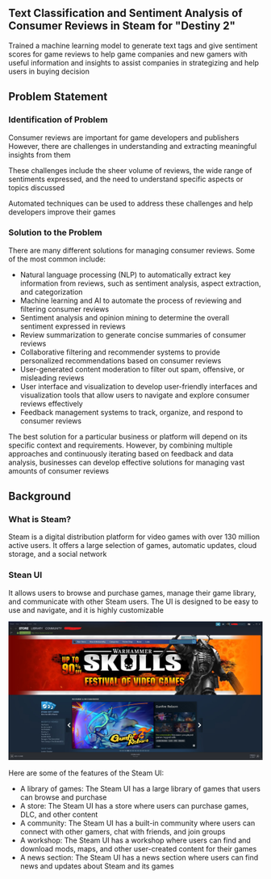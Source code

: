## Text Classification and Sentiment Analysis of Consumer Reviews in Steam for "Destiny 2"
Trained a machine learning model to generate text tags and give sentiment scores for game reviews to help game companies and new gamers with useful information and insights to assist companies in strategizing and help users in buying decision

## Problem Statement
### Identification of Problem
Consumer reviews are important for game developers and publishers However, there are challenges in understanding and extracting meaningful insights from them

These challenges include the sheer volume of reviews, the wide range of sentiments expressed, and the need to understand specific aspects or topics discussed

Automated techniques can be used to address these challenges and help developers improve their games

### Solution to the Problem
There are many different solutions for managing consumer reviews. Some of the most common include:

* Natural language processing (NLP) to automatically extract key information from reviews, such as sentiment analysis, aspect extraction, and categorization
* Machine learning and AI to automate the process of reviewing and filtering consumer reviews
* Sentiment analysis and opinion mining to determine the overall sentiment expressed in reviews
* Review summarization to generate concise summaries of consumer reviews
* Collaborative filtering and recommender systems to provide personalized recommendations based on consumer reviews
* User-generated content moderation to filter out spam, offensive, or misleading reviews
* User interface and visualization to develop user-friendly interfaces and visualization tools that allow users to navigate and explore consumer reviews effectively
* Feedback management systems to track, organize, and respond to consumer reviews

The best solution for a particular business or platform will depend on its specific context and requirements. However, by combining multiple approaches and continuously iterating based on feedback and data analysis, businesses can develop effective solutions for managing vast amounts of consumer reviews

## Background
### What is Steam?
Steam is a digital distribution platform for video games with over 130 million active users. It offers a large selection of games, automatic updates, cloud storage, and a social network

### Stean UI
It allows users to browse and purchase games, manage their game library, and communicate with other Steam users. The UI is designed to be easy to use and navigate, and it is highly customizable

![steam_ui](https://github.com/subhashishansda4/Game-Reviews/blob/main/misc/steam%20ui.jpg)

Here are some of the features of the Steam UI:
* A library of games: The Steam UI has a large library of games that users can browse and purchase
* A store: The Steam UI has a store where users can purchase games, DLC, and other content
* A community: The Steam UI has a built-in community where users can connect with other gamers, chat with friends, and join groups
* A workshop: The Steam UI has a workshop where users can find and download mods, maps, and other user-created content for their games
* A news section: The Steam UI has a news section where users can find news and updates about Steam and its games